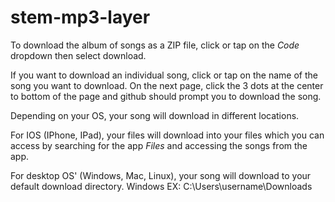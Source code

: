 # stem-mp3-layer

To download the album of songs as a ZIP file, click or tap on the *Code* dropdown then select download.

If you want to download an individual song, click or tap on the name of the song you want to download.
On the next page, click the 3 dots at the center to bottom of the page and github should prompt you to download the song. 

Depending on your OS, your song will download in different locations. 

For IOS (IPhone, IPad), your files will download into your files which you can access by searching for the app *Files* and accessing the songs from the app. 

For desktop OS' (Windows, Mac, Linux), your song will download to your default download directory. Windows EX: C:\Users\username\Downloads
